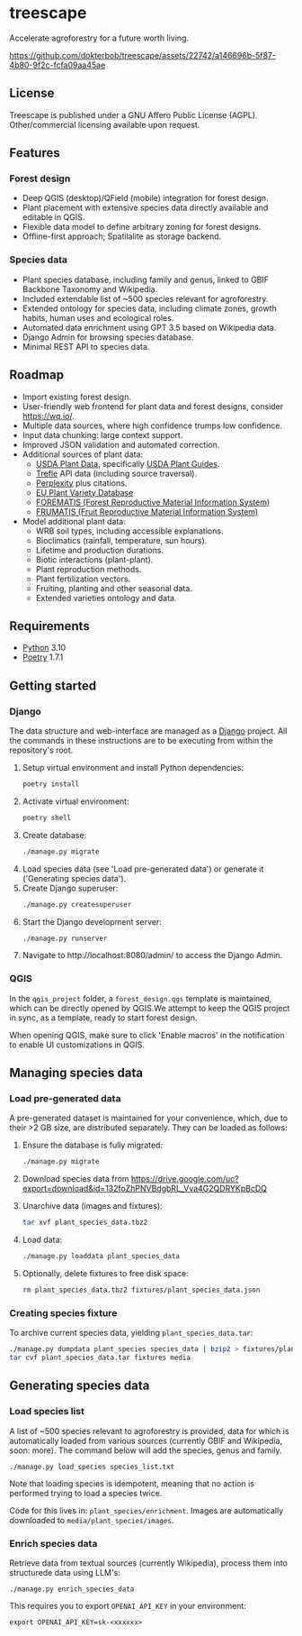 # treescape
Accelerate agroforestry for a future worth living.

https://github.com/dokterbob/treescape/assets/22742/a146696b-5f87-4b80-9f2c-fcfa09aa45ae

## License
Treescape is published under a GNU Affero Public License (AGPL).
Other/commercial licensing available upon request.

## Features
### Forest design
* Deep QGIS (desktop)/QField (mobile) integration for forest design.
* Plant placement with extensive species data directly available and editable in QGIS.
* Flexible data model to define arbitrary zoning for forest designs.
* Offline-first approach; Spatilalite as storage backend.

### Species data
* Plant species database, including family and genus, linked to GBIF Backbone Taxonomy and Wikipedia.
* Included extendable list of ~500 species relevant for agroforestry.
* Extended ontology for species data, including climate zones, growth habits, human uses and ecological roles.
* Automated data enrichment using GPT 3.5 based on Wikipedia data.
* Django Admin for browsing species database.
* Minimal REST API to species data.

## Roadmap
* Import existing forest design.
* User-friendly web frontend for plant data and forest designs, consider https://wq.io/.
* Multiple data sources, where high confidence trumps low confidence.
* Input data chunking: large context support.
* Improved JSON validation and automated correction.
* Additional sources of plant data:
  - [USDA Plant Data](https://plants.usda.gov/home/plantProfile?symbol=ABLA), specifically [USDA Plant Guides](https://plants.usda.gov/DocumentLibrary/plantguide/doc/pg_abla.docx).
  - [Trefle](https://trefle.io/) API data (including source traversal).
  - [Perplexity](https://docs.perplexity.ai/docs/model-cards) plus citations.
  - [EU Plant Variety Database](https://ec.europa.eu/food/plant-variety-portal/)
  - [FOREMATIS (Forest Reproductive Material Information System)](https://ec.europa.eu/forematis/)
  - [FRUMATIS (Fruit Reproductive Material Information System)](https://ec.europa.eu/frumatis/)
* Model additional plant data:
  - WRB soil types, including accessible explanations.
  - Bioclimatics (rainfall, temperature, sun hours).
  - Lifetime and production durations.
  - Biotic interactions (plant-plant).
  - Plant reproduction methods.
  - Plant fertilization vectors.
  - Fruiting, planting and other seasonal data.
  - Extended varieties ontology and data.

## Requirements
* [Python](https://www.python.org/downloads/) 3.10
* [Poetry](https://python-poetry.org/) 1.7.1

## Getting started
### Django
The data structure and web-interface are managed as a [Django](https://www.djangoproject.com/) project. All the commands in these instructions are to be executing from within the repository's root.

1. Setup virtual environment and install Python dependencies:
   ```sh
   poetry install
   ```
2. Activate virtual environment:
   ```sh
   poetry shell
   ```
3. Create database:
   ```sh
   ./manage.py migrate
   ```
4. Load species data (see 'Load pre-generated data') or generate it ('Generating species data').
5. Create Django superuser:
   ```sh
   ./manage.py createsuperuser
   ```
6. Start the Django development server:
   ```sh
   ./manage.py runserver
   ```
9. Navigate to http://localhost:8080/admin/ to access the Django Admin.

### QGIS
In the `qgis_project` folder, a `forest_design.qgs` template is maintained, which can be directly opened by QGIS.We attempt to keep the QGIS project in sync, as a template, ready to start forest design.

When opening QGIS, make sure to click 'Enable macros' in the notification to enable UI customizations in QGIS.

## Managing species data
### Load pre-generated data
A pre-generated dataset is maintained for your convenience, which, due to their >2 GB size, are distributed separately. They can be loaded as follows:

1. Ensure the database is fully migrated:
   ```sh
   ./manage.py migrate
   ```
2. Download species data from https://drive.google.com/uc?export=download&id=132foZhPNVBdgbRL_Vva4G2QDRYKpBcDQ

3. Unarchive data (images and fixtures):
   ```sh
   tar xvf plant_species_data.tbz2
   ```
4. Load data:
   ```sh
   ./manage.py loaddata plant_species_data
   ```
5. Optionally, delete fixtures to free disk space:
   ```sh
   rm plant_species_data.tbz2 fixtures/plant_species_data.json
   ```

### Creating species fixture
To archive current species data, yielding `plant_species_data.tar`:

```sh
./manage.py dumpdata plant_species species_data | bzip2 > fixtures/plant_species_data.json.bz2
tar cvf plant_species_data.tar fixtures media
```

## Generating species data
### Load species list
A list of ~500 species relevant to agroforestry is provided, data for which is automatically loaded from various sources (currently GBIF and Wikipedia, soon: more). The command below will add the species, genus and family.

`./manage.py load_species species_list.txt`

Note that loading species is idempotent, meaning that no action is performed trying to load a species twice.

Code for this lives in: `plant_species/enrichment`.
Images are automatically downloaded to `media/plant_species/images`.

### Enrich species data
Retrieve data from textual sources (currently Wikipedia), process them into structurede data using LLM's:

`./manage.py enrich_species_data`

This requires you to export `OPENAI_API_KEY` in your environment:

`export OPENAI_API_KEY=sk-<xxxxxx>`

